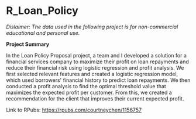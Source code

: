 # R_Loan_Policy

*Dislaimer: The data used in the following project is for non-commercial educational and personal use.*

**Project Summary**

In the Loan Policy Proposal project, a team and I developed a solution for a financial services company to maximize their profit on loan repayments and reduce their financial risk using logistic regression and profit analysis. We first selected relevant features and created a logistic regression model, which used borrowers' financial history to predict loan repayments. We then conducted a profit analysis to find the optimal threshold value that maximizes the expected profit per customer. From this, we created a recommendation for the client that improves their current expected profit. 

Link to RPubs: https://rpubs.com/courtneychen/1156757

